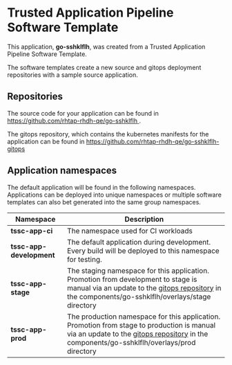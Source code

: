 # Trusted Application Pipeline Software Template

This application, **go-sshklflh**, was created from a Trusted Application Pipeline Software Template.

The software templates create a new source and gitops deployment repositories with a sample source application. 

## Repositories

The source code for your application can be found in [https://github.com/rhtap-rhdh-qe/go-sshklflh ](https://github.com/rhtap-rhdh-qe/go-sshklflh ).
 
The gitops repository, which contains the kubernetes manifests for the application can be found in 
[https://github.com/rhtap-rhdh-qe/go-sshklflh-gitops ](https://github.com/rhtap-rhdh-qe/go-sshklflh-gitops ) 

## Application namespaces 

The default application will be found in the following namespaces. Applications can be deployed into unique namespaces or multiple software templates can also bet generated into the same group namespaces.  

|  Namespace   |  Description   |  
| -------- | -------- |
| **tssc-app-ci** | The namespace used for CI workloads |
| **tssc-app-development** | The default application during development. Every build will be deployed to this namespace for testing. |
| **tssc-app-stage** | The staging namespace for this application. Promotion from development to stage is manual via an update to the [gitops repository](https://github.com/rhtap-rhdh-qe/go-sshklflh-gitops ) in the components/go-sshklflh/overlays/stage directory |
| **tssc-app-prod** | The production namespace for this application. Promotion from stage to production is manual via an update to the [gitops repository](https://github.com/rhtap-rhdh-qe/go-sshklflh-gitops ) in the components/go-sshklflh/overlays/prod directory |